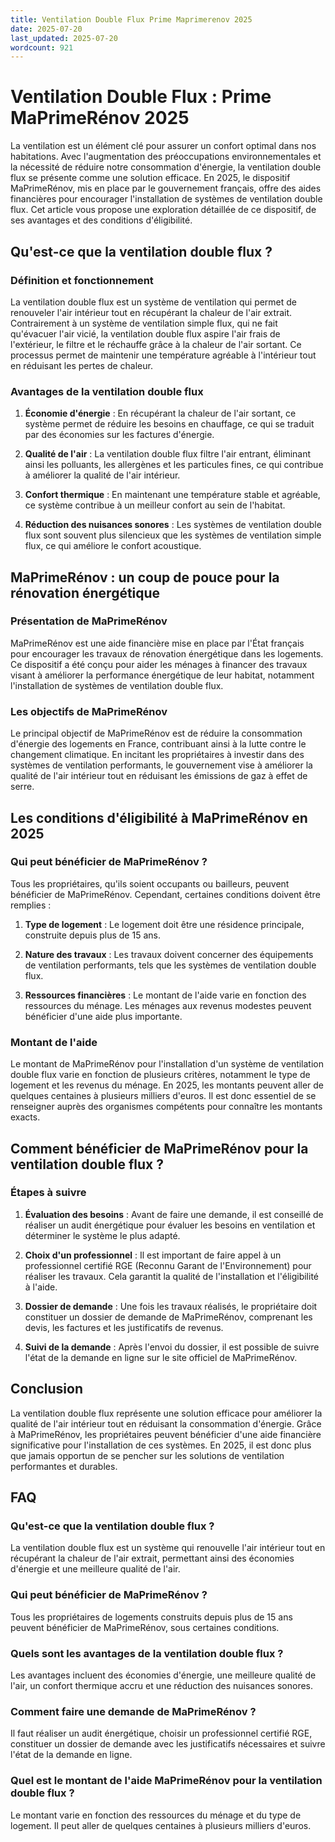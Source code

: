 ```yaml
---
title: Ventilation Double Flux Prime Maprimerenov 2025
date: 2025-07-20
last_updated: 2025-07-20
wordcount: 921
---
```


# Ventilation Double Flux : Prime MaPrimeRénov 2025

La ventilation est un élément clé pour assurer un confort optimal dans nos habitations. Avec l'augmentation des préoccupations environnementales et la nécessité de réduire notre consommation d'énergie, la ventilation double flux se présente comme une solution efficace. En 2025, le dispositif MaPrimeRénov, mis en place par le gouvernement français, offre des aides financières pour encourager l'installation de systèmes de ventilation double flux. Cet article vous propose une exploration détaillée de ce dispositif, de ses avantages et des conditions d'éligibilité.

## Qu'est-ce que la ventilation double flux ?

### Définition et fonctionnement

La ventilation double flux est un système de ventilation qui permet de renouveler l'air intérieur tout en récupérant la chaleur de l'air extrait. Contrairement à un système de ventilation simple flux, qui ne fait qu'évacuer l'air vicié, la ventilation double flux aspire l'air frais de l'extérieur, le filtre et le réchauffe grâce à la chaleur de l'air sortant. Ce processus permet de maintenir une température agréable à l'intérieur tout en réduisant les pertes de chaleur.

### Avantages de la ventilation double flux

1. **Économie d'énergie** : En récupérant la chaleur de l'air sortant, ce système permet de réduire les besoins en chauffage, ce qui se traduit par des économies sur les factures d'énergie.
   
2. **Qualité de l'air** : La ventilation double flux filtre l'air entrant, éliminant ainsi les polluants, les allergènes et les particules fines, ce qui contribue à améliorer la qualité de l'air intérieur.

3. **Confort thermique** : En maintenant une température stable et agréable, ce système contribue à un meilleur confort au sein de l'habitat.

4. **Réduction des nuisances sonores** : Les systèmes de ventilation double flux sont souvent plus silencieux que les systèmes de ventilation simple flux, ce qui améliore le confort acoustique.

## MaPrimeRénov : un coup de pouce pour la rénovation énergétique

### Présentation de MaPrimeRénov

MaPrimeRénov est une aide financière mise en place par l'État français pour encourager les travaux de rénovation énergétique dans les logements. Ce dispositif a été conçu pour aider les ménages à financer des travaux visant à améliorer la performance énergétique de leur habitat, notamment l'installation de systèmes de ventilation double flux.

### Les objectifs de MaPrimeRénov

Le principal objectif de MaPrimeRénov est de réduire la consommation d'énergie des logements en France, contribuant ainsi à la lutte contre le changement climatique. En incitant les propriétaires à investir dans des systèmes de ventilation performants, le gouvernement vise à améliorer la qualité de l'air intérieur tout en réduisant les émissions de gaz à effet de serre.

## Les conditions d'éligibilité à MaPrimeRénov en 2025

### Qui peut bénéficier de MaPrimeRénov ?

Tous les propriétaires, qu'ils soient occupants ou bailleurs, peuvent bénéficier de MaPrimeRénov. Cependant, certaines conditions doivent être remplies :

1. **Type de logement** : Le logement doit être une résidence principale, construite depuis plus de 15 ans.

2. **Nature des travaux** : Les travaux doivent concerner des équipements de ventilation performants, tels que les systèmes de ventilation double flux.

3. **Ressources financières** : Le montant de l'aide varie en fonction des ressources du ménage. Les ménages aux revenus modestes peuvent bénéficier d'une aide plus importante.

### Montant de l'aide

Le montant de MaPrimeRénov pour l'installation d'un système de ventilation double flux varie en fonction de plusieurs critères, notamment le type de logement et les revenus du ménage. En 2025, les montants peuvent aller de quelques centaines à plusieurs milliers d'euros. Il est donc essentiel de se renseigner auprès des organismes compétents pour connaître les montants exacts.

## Comment bénéficier de MaPrimeRénov pour la ventilation double flux ?

### Étapes à suivre

1. **Évaluation des besoins** : Avant de faire une demande, il est conseillé de réaliser un audit énergétique pour évaluer les besoins en ventilation et déterminer le système le plus adapté.

2. **Choix d'un professionnel** : Il est important de faire appel à un professionnel certifié RGE (Reconnu Garant de l'Environnement) pour réaliser les travaux. Cela garantit la qualité de l'installation et l'éligibilité à l'aide.

3. **Dossier de demande** : Une fois les travaux réalisés, le propriétaire doit constituer un dossier de demande de MaPrimeRénov, comprenant les devis, les factures et les justificatifs de revenus.

4. **Suivi de la demande** : Après l'envoi du dossier, il est possible de suivre l'état de la demande en ligne sur le site officiel de MaPrimeRénov.

## Conclusion

La ventilation double flux représente une solution efficace pour améliorer la qualité de l'air intérieur tout en réduisant la consommation d'énergie. Grâce à MaPrimeRénov, les propriétaires peuvent bénéficier d'une aide financière significative pour l'installation de ces systèmes. En 2025, il est donc plus que jamais opportun de se pencher sur les solutions de ventilation performantes et durables.

## FAQ

### Qu'est-ce que la ventilation double flux ?

La ventilation double flux est un système qui renouvelle l'air intérieur tout en récupérant la chaleur de l'air extrait, permettant ainsi des économies d'énergie et une meilleure qualité de l'air.

### Qui peut bénéficier de MaPrimeRénov ?

Tous les propriétaires de logements construits depuis plus de 15 ans peuvent bénéficier de MaPrimeRénov, sous certaines conditions.

### Quels sont les avantages de la ventilation double flux ?

Les avantages incluent des économies d'énergie, une meilleure qualité de l'air, un confort thermique accru et une réduction des nuisances sonores.

### Comment faire une demande de MaPrimeRénov ?

Il faut réaliser un audit énergétique, choisir un professionnel certifié RGE, constituer un dossier de demande avec les justificatifs nécessaires et suivre l'état de la demande en ligne.

### Quel est le montant de l'aide MaPrimeRénov pour la ventilation double flux ?

Le montant varie en fonction des ressources du ménage et du type de logement. Il peut aller de quelques centaines à plusieurs milliers d'euros.